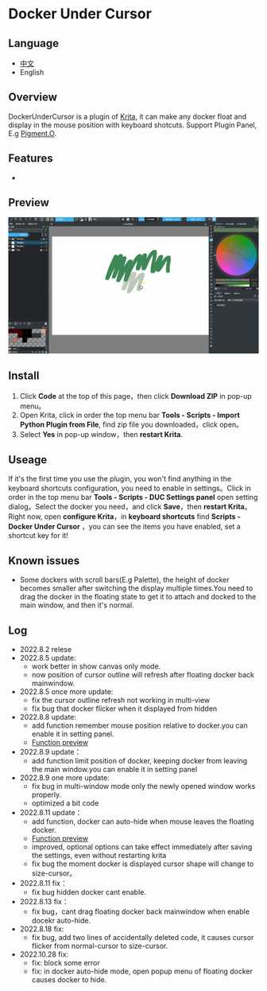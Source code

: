 # Docker Under Cursor

## Language

- [中文](/README__ZH.md)
- English

## Overview

DockerUnderCursor is a plugin of [Krita](https://krita.org/), it can make any docker float and display in the mouse position with keyboard shotcuts. Support Plugin Panel, E.g [Pigment.O](https://github.com/EyeOdin/Pigment.O).

## Features

 - 

## Preview

![This is an image](https://github.com/Aqaao/DockerUnderCursor/blob/main/IMAGE/Preview.gif)

## Install

1. Click **Code** at the top of this page，then click **Download ZIP** in pop-up menu。
2. Open Krita, click in order the top menu bar **Tools \- Scripts \- Import Python Plugin from File**, find zip file you downloaded，click open。
3. Select **Yes** in pop-up window，then **restart Krita**.

## Useage

If it's the first time you use the plugin, you won't find anything in the keyboard shortcuts configuration, you need to enable in settings。Click in order in the top menu bar **Tools \- Scripts \- DUC Settings panel** open setting dialog。Select the docker you need，and click **Save**，then **restart Krita**。Right now, open **configure Krita**，in **keyboard shortcuts** find **Scripts - Docker Under Cursor** ，you can see the items you have enabled, set a shortcut key for it!

## Known issues

- Some dockers with scroll bars(E.g Palette), the height of docker becomes smaller after switching the display multiple times.You need to drag the docker in the floating state to get it to attach and docked to the main window, and then it's normal.
  
## Log

- 2022.8.2 relese
- 2022.8.5 update:
  - work better in show canvas only mode.
  - now position of cursor outline will refresh after floating docker back mainwindow.
- 2022.8.5 once more update:
  - fix the cursor outline refresh not working in multi-view
  - fix bug that docker flicker when it displayed from hidden
- 2022.8.8 update:
  - add function remember mouse position relative to docker.you can enable it in setting panel. 
  - [Function preview](https://github.com/Aqaao/DockerUnderCursor/blob/main/IMAGE/NewFunction.gif)
- 2022.8.9 update：
  - add function limit position of docker, keeping docker from leaving the main window.you can enable it in setting panel
- 2022.8.9 one more update:
  - fix bug in multi-window mode only the newly opened window works properly.
  - optimized a bit code
- 2022.8.11 update：
  - add function, docker can auto-hide when mouse leaves the floating docker. 
  - [Function preview](https://github.com/Aqaao/DockerUnderCursor/blob/main/IMAGE/auto-hide.gif)
  - improved, optional options can take effect immediately after saving the settings, even without restarting krita
  - fix bug the moment docker is displayed cursor shape will change to size-cursor。
- 2022.8.11 fix：
  - fix bug hidden docker cant enable.
- 2022.8.13 fix：
  - fix bug，cant drag floating docker back mainwindow when enable docekr auto-hide.
- 2022.8.18 fix:
  - fix bug, add two lines of accidentally deleted code, it causes cursor flicker from normal-cursor to size-cursor.
- 2022.10.28 fix:
  - fix: block some error
  - fix: in docker auto-hide mode, open popup menu of floating docker causes docker to hide.